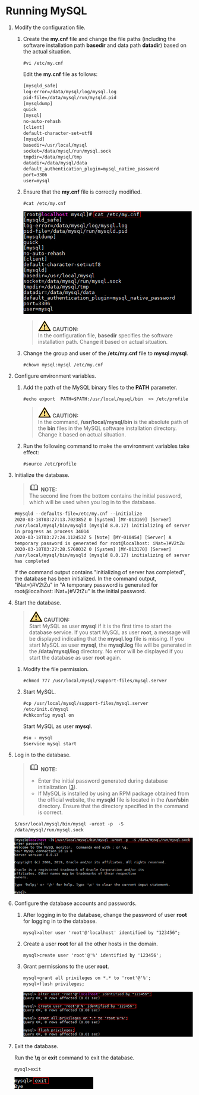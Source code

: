 # Running MySQL<a name="EN-US_TOPIC_0231470874"></a>

1.  Modify the configuration file.
    1.  Create the  **my.cnf**  file and change the file paths \(including the software installation path  **basedir**  and data path  **datadir**\) based on the actual situation.

        ```
        #vi /etc/my.cnf
        ```

        Edit the  **my.cnf**  file as follows:

        ```
        [mysqld_safe]
        log-error=/data/mysql/log/mysql.log
        pid-file=/data/mysql/run/mysqld.pid
        [mysqldump]
        quick
        [mysql]
        no-auto-rehash
        [client]
        default-character-set=utf8
        [mysqld]
        basedir=/usr/local/mysql
        socket=/data/mysql/run/mysql.sock
        tmpdir=/data/mysql/tmp
        datadir=/data/mysql/data
        default_authentication_plugin=mysql_native_password
        port=3306
        user=mysql
        ```

    2.  Ensure that the  **my.cnf**  file is correctly modified.

        ```
        #cat /etc/my.cnf
        ```

        ![](figures/en-us_image_0231563132.png)

        >![](public_sys-resources/icon-caution.gif) **CAUTION:**   
        >In the configuration file,  **basedir**  specifies the software installation path. Change it based on actual situation.  

    3.  Change the group and user of the  **/etc/my.cnf**  file to  **mysql:mysql**.

        ```
        #chown mysql:mysql /etc/my.cnf
        ```

2.  Configure environment variables.
    1.  Add the path of the MySQL binary files to the  **PATH**  parameter.

        ```
        #echo export  PATH=$PATH:/usr/local/mysql/bin  >> /etc/profile
        ```

        >![](public_sys-resources/icon-caution.gif) **CAUTION:**   
        >In the command,  **/usr/local/mysql/bin**  is the absolute path of the  **bin**  files in the MySQL software installation directory. Change it based on actual situation.  

    2.  Run the following command to make the environment variables take effect:

        ```
        #source /etc/profile
        ```

3.  <a name="li15634560582"></a>Initialize the database.

    >![](public_sys-resources/icon-note.gif) **NOTE:**   
    >The second line from the bottom contains the initial password, which will be used when you log in to the database.  

    ```
    #mysqld --defaults-file=/etc/my.cnf --initialize
    2020-03-18T03:27:13.702385Z 0 [System] [MY-013169] [Server] /usr/local/mysql/bin/mysqld (mysqld 8.0.17) initializing of server in progress as process 34014
    2020-03-18T03:27:24.112453Z 5 [Note] [MY-010454] [Server] A temporary password is generated for root@localhost: iNat=)#V2tZu
    2020-03-18T03:27:28.576003Z 0 [System] [MY-013170] [Server] /usr/local/mysql/bin/mysqld (mysqld 8.0.17) initializing of server has completed
    ```

    If the command output contains "initializing of server has completed", the database has been initialized. In the command output, "iNat=\)\#V2tZu" in "A temporary password is generated for root@localhost: iNat=\)\#V2tZu" is the initial password.

4.  Start the database.

    >![](public_sys-resources/icon-caution.gif) **CAUTION:**   
    >Start MySQL as user  **mysql**  if it is the first time to start the database service. If you start MySQL as user  **root**, a message will be displayed indicating that the  **mysql.log**  file is missing. If you start MySQL as user  **mysql**, the  **mysql.log**  file will be generated in the  **/data/mysql/log**  directory. No error will be displayed if you start the database as user  **root**  again.  

    1.  Modify the file permission.

        ```
        #chmod 777 /usr/local/mysql/support-files/mysql.server
        ```

    2.  Start MySQL.

        ```
        #cp /usr/local/mysql/support-files/mysql.server /etc/init.d/mysql
        #chkconfig mysql on
        ```

        Start MySQL as user  **mysql**.

        ```
        #su - mysql
        $service mysql start
        ```

5.  Log in to the database.

    >![](public_sys-resources/icon-note.gif) **NOTE:**   
    >-   Enter the initial password generated during database initialization \([3](#li15634560582)\).  
    >-   If MySQL is installed by using an RPM package obtained from the official website, the  **mysqld**  file is located in the  **/usr/sbin**  directory. Ensure that the directory specified in the command is correct.  

    ```
    $/usr/local/mysql/bin/mysql -uroot -p  -S /data/mysql/run/mysql.sock
    ```

    ![](figures/en-us_image_0231563134.png)

6.  Configure the database accounts and passwords.
    1.  After logging in to the database, change the password of user  **root**  for logging in to the database.

        ```
        mysql>alter user 'root'@'localhost' identified by "123456";
        ```

    2.  Create a user  **root**  for all the other hosts in the domain.

        ```
        mysql>create user 'root'@'%' identified by '123456';
        ```

    3.  Grant permissions to the user  **root**.

        ```
        mysql>grant all privileges on *.* to 'root'@'%';
        mysql>flush privileges;
        ```

        ![](figures/en-us_image_0231563135.png)

7.  Exit the database.

    Run the  **\\q**  or  **exit**  command to exit the database.

    ```
    mysql>exit
    ```

    ![](figures/en-us_image_0231563136.png)



